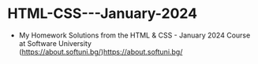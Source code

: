 # HTML-CSS---January-2024

* My Homework Solutions from the HTML & CSS - January 2024 Course at Software University (https://about.softuni.bg/)https://about.softuni.bg/
